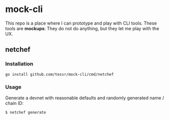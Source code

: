 # mock-cli

This repo is a place where I can prototype and play with CLI tools. These tools are **mockups**: They do not do anything, but they let me play with the UX.

## netchef 

### Installation 

```
go install github.com/tessr/mock-cli/cmd/netchef
```

### Usage 
Generate a devnet with reasonable defaults and randomly generated name / chain ID:

```
$ netchef generate
```